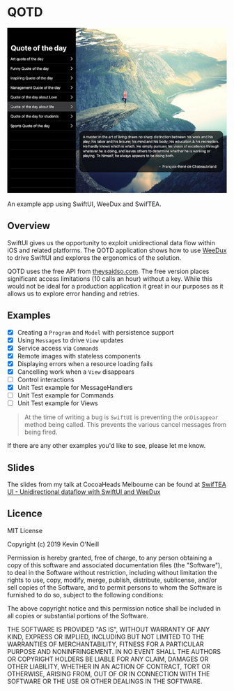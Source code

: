 # QOTD

![Screenshot](ipad-screenshot.png)

An example app using SwiftUI, WeeDux and SwifTEA.

## Overview

SwiftUI gives us the opportunity to exploit unidirectional data flow within iOS and related platforms. The QOTD application shows how to use [WeeDux](https://github.com/weegigs/weedux) to drive SwiftUI and explores the ergonomics of the solution.

QOTD uses the free API from [theysaidso.com](https://theysaidso.com/api/). The free version places significant access limitations (10 calls an hour) without a key. While this would not be ideal for a production application it great in our purposes as it allows us to explore error handing and retries.

## Examples

- [X] Creating a `Program` and `Model` with persistence support
- [X] Using `Message`s to drive `View` updates
- [X] Service access via `Command`s
- [X] Remote images with stateless components
- [X] Displaying errors when a resource loading fails
- [X] Cancelling work when a `View` disappears
- [ ] Control interactions
- [X] Unit Test example for MessageHandlers
- [ ] Unit Test example for Commands
- [ ] Unit Test example for Views

>At the time of writing a bug is `SwiftUI` is preventing the `onDisappear` method
being called. This prevents the various cancel messages from being fired.

If there are any other examples you'd like to see, please let me know.

## Slides

The slides from my talk at CocoaHeads Melbourne can be found at [SwifTEA UI - Unidirectional dataflow with SwiftUI and WeeDux](https://www.slideshare.net/KevinONeill1/swiftea-ui-unidirectional-data-flow-with-swiftui-and-weedux)

## Licence

MIT License

Copyright (c) 2019 Kevin O'Neill

Permission is hereby granted, free of charge, to any person obtaining a copy
of this software and associated documentation files (the "Software"), to deal
in the Software without restriction, including without limitation the rights
to use, copy, modify, merge, publish, distribute, sublicense, and/or sell
copies of the Software, and to permit persons to whom the Software is
furnished to do so, subject to the following conditions:

The above copyright notice and this permission notice shall be included in all
copies or substantial portions of the Software.

THE SOFTWARE IS PROVIDED "AS IS", WITHOUT WARRANTY OF ANY KIND, EXPRESS OR
IMPLIED, INCLUDING BUT NOT LIMITED TO THE WARRANTIES OF MERCHANTABILITY,
FITNESS FOR A PARTICULAR PURPOSE AND NONINFRINGEMENT. IN NO EVENT SHALL THE
AUTHORS OR COPYRIGHT HOLDERS BE LIABLE FOR ANY CLAIM, DAMAGES OR OTHER
LIABILITY, WHETHER IN AN ACTION OF CONTRACT, TORT OR OTHERWISE, ARISING FROM,
OUT OF OR IN CONNECTION WITH THE SOFTWARE OR THE USE OR OTHER DEALINGS IN THE
SOFTWARE.
